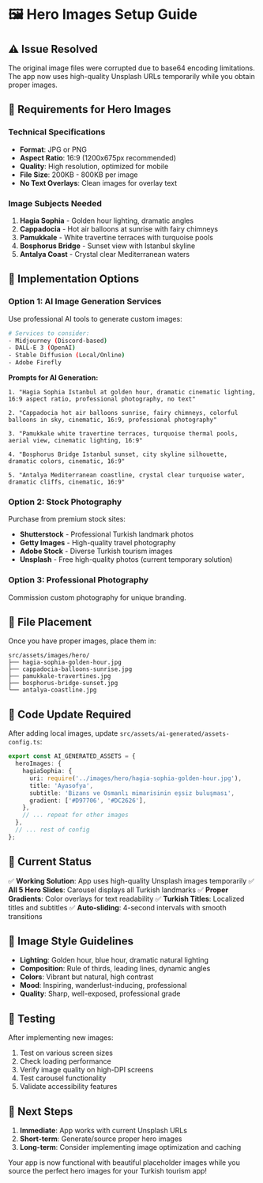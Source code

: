 # 🖼️ Hero Images Setup Guide

## ⚠️ Issue Resolved

The original image files were corrupted due to base64 encoding limitations. The app now uses high-quality Unsplash URLs temporarily while you obtain proper images.

## 🎯 Requirements for Hero Images

### Technical Specifications

- **Format**: JPG or PNG
- **Aspect Ratio**: 16:9 (1200x675px recommended)
- **Quality**: High resolution, optimized for mobile
- **File Size**: 200KB - 800KB per image
- **No Text Overlays**: Clean images for overlay text

### Image Subjects Needed

1. **Hagia Sophia** - Golden hour lighting, dramatic angles
2. **Cappadocia** - Hot air balloons at sunrise with fairy chimneys
3. **Pamukkale** - White travertine terraces with turquoise pools
4. **Bosphorus Bridge** - Sunset view with Istanbul skyline
5. **Antalya Coast** - Crystal clear Mediterranean waters

## 🔄 Implementation Options

### Option 1: AI Image Generation Services

Use professional AI tools to generate custom images:

```bash
# Services to consider:
- Midjourney (Discord-based)
- DALL-E 3 (OpenAI)
- Stable Diffusion (Local/Online)
- Adobe Firefly
```

**Prompts for AI Generation:**

```
1. "Hagia Sophia Istanbul at golden hour, dramatic cinematic lighting, 16:9 aspect ratio, professional photography, no text"

2. "Cappadocia hot air balloons sunrise, fairy chimneys, colorful balloons in sky, cinematic, 16:9, professional photography"

3. "Pamukkale white travertine terraces, turquoise thermal pools, aerial view, cinematic lighting, 16:9"

4. "Bosphorus Bridge Istanbul sunset, city skyline silhouette, dramatic colors, cinematic, 16:9"

5. "Antalya Mediterranean coastline, crystal clear turquoise water, dramatic cliffs, cinematic, 16:9"
```

### Option 2: Stock Photography

Purchase from premium stock sites:

- **Shutterstock** - Professional Turkish landmark photos
- **Getty Images** - High-quality travel photography
- **Adobe Stock** - Diverse Turkish tourism images
- **Unsplash** - Free high-quality photos (current temporary solution)

### Option 3: Professional Photography

Commission custom photography for unique branding.

## 📁 File Placement

Once you have proper images, place them in:

```
src/assets/images/hero/
├── hagia-sophia-golden-hour.jpg
├── cappadocia-balloons-sunrise.jpg
├── pamukkale-travertines.jpg
├── bosphorus-bridge-sunset.jpg
└── antalya-coastline.jpg
```

## 🔧 Code Update Required

After adding local images, update `src/assets/ai-generated/assets-config.ts`:

```typescript
export const AI_GENERATED_ASSETS = {
  heroImages: {
    hagiaSophia: {
      uri: require('../images/hero/hagia-sophia-golden-hour.jpg'),
      title: 'Ayasofya',
      subtitle: 'Bizans ve Osmanlı mimarisinin eşsiz buluşması',
      gradient: ['#D97706', '#DC2626'],
    },
    // ... repeat for other images
  },
  // ... rest of config
};
```

## 🚀 Current Status

✅ **Working Solution**: App uses high-quality Unsplash images temporarily
✅ **All 5 Hero Slides**: Carousel displays all Turkish landmarks
✅ **Proper Gradients**: Color overlays for text readability
✅ **Turkish Titles**: Localized titles and subtitles
✅ **Auto-sliding**: 4-second intervals with smooth transitions

## 🎨 Image Style Guidelines

- **Lighting**: Golden hour, blue hour, dramatic natural lighting
- **Composition**: Rule of thirds, leading lines, dynamic angles
- **Colors**: Vibrant but natural, high contrast
- **Mood**: Inspiring, wanderlust-inducing, professional
- **Quality**: Sharp, well-exposed, professional grade

## 📱 Testing

After implementing new images:

1. Test on various screen sizes
2. Check loading performance
3. Verify image quality on high-DPI screens
4. Test carousel functionality
5. Validate accessibility features

## 🔄 Next Steps

1. **Immediate**: App works with current Unsplash URLs
2. **Short-term**: Generate/source proper hero images
3. **Long-term**: Consider implementing image optimization and caching

Your app is now functional with beautiful placeholder images while you source the perfect hero images for your Turkish tourism app!
